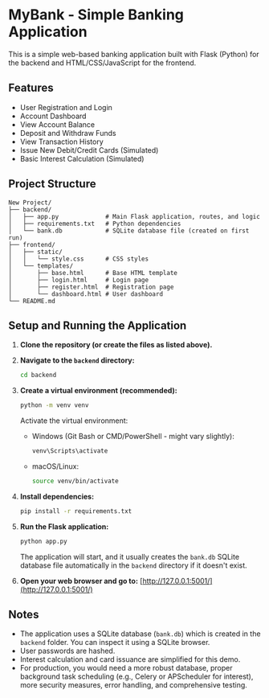 # MyBank - Simple Banking Application

This is a simple web-based banking application built with Flask (Python) for the backend and HTML/CSS/JavaScript for the frontend.

## Features

*   User Registration and Login
*   Account Dashboard
*   View Account Balance
*   Deposit and Withdraw Funds
*   View Transaction History
*   Issue New Debit/Credit Cards (Simulated)
*   Basic Interest Calculation (Simulated)

## Project Structure

```
New Project/
├── backend/
│   ├── app.py             # Main Flask application, routes, and logic
│   ├── requirements.txt   # Python dependencies
│   └── bank.db            # SQLite database file (created on first run)
├── frontend/
│   ├── static/
│   │   └── style.css      # CSS styles
│   └── templates/
│       ├── base.html      # Base HTML template
│       ├── login.html     # Login page
│       ├── register.html  # Registration page
│       └── dashboard.html # User dashboard
└── README.md
```

## Setup and Running the Application

1.  **Clone the repository (or create the files as listed above).**

2.  **Navigate to the `backend` directory:**
    ```bash
    cd backend
    ```

3.  **Create a virtual environment (recommended):**
    ```bash
    python -m venv venv
    ```
    Activate the virtual environment:
    *   Windows (Git Bash or CMD/PowerShell - might vary slightly):
        ```bash
        venv\Scripts\activate
        ```
    *   macOS/Linux:
        ```bash
        source venv/bin/activate
        ```

4.  **Install dependencies:**
    ```bash
    pip install -r requirements.txt
    ```

5.  **Run the Flask application:**
    ```bash
    python app.py
    ```
    The application will start, and it usually creates the `bank.db` SQLite database file automatically in the `backend` directory if it doesn't exist.

6.  **Open your web browser and go to:**
    [http://127.0.0.1:5001/](http://127.0.0.1:5001/)

## Notes

*   The application uses a SQLite database (`bank.db`) which is created in the `backend` folder. You can inspect it using a SQLite browser.
*   User passwords are hashed.
*   Interest calculation and card issuance are simplified for this demo.
*   For production, you would need a more robust database, proper background task scheduling (e.g., Celery or APScheduler for interest), more security measures, error handling, and comprehensive testing. 